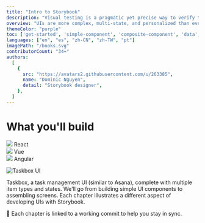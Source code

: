 ```yaml
---
title: "Intro to Storybook"
description: "Visual testing is a pragmatic yet precise way to verify the look of UI components. It's practiced by companies like Slack, Lonely Planet and Walmart. This 31-page handbook gives you an overview of visual testing in React."
overview: "UIs are more complex, multi-state, and personalized than ever. This yields thousands of app permutations users can encounter. UI components help manage that complexity. This book talks about how testing those components helps ensure that your app looks and feels great every release."
themeColor: "purple"
toc: ['get-started', 'simple-component', 'composite-component', 'data', 'screen', 'test', 'addons', 'deploy', 'conclusion', 'contribute']
languages: ["en", "es", "zh-CN", "zh-TW", "pt"]
imagePath: "/books.svg"
contributorCount: "34+"
authors:
  [
    {
      src: "https://avatars2.githubusercontent.com/u/263385",
      name: "Dominic Nguyen",
      detail: "Storybook designer",
    },
  ]
---
```


# What you'll build

<div class="badge-box">
  <div class="badge">
    <img src="/logo-react.svg"> React
  </div>

  <div class="badge">
    <img src="/logo-vue.svg"> Vue
  </div>

  <div class="badge">
    <img src="/logo-angular.svg"> Angular
  </div>
</div>

![Taskbox UI](/ss-browserchrome-taskbox-learnstorybook.png)

Taskbox, a task management UI (similar to Asana), complete with multiple item types and states. We'll go from building simple UI components to assembling screens. Each chapter illustrates a different aspect of developing UIs with Storybook.

📖 Each chapter is linked to a working commit to help you stay in sync.

